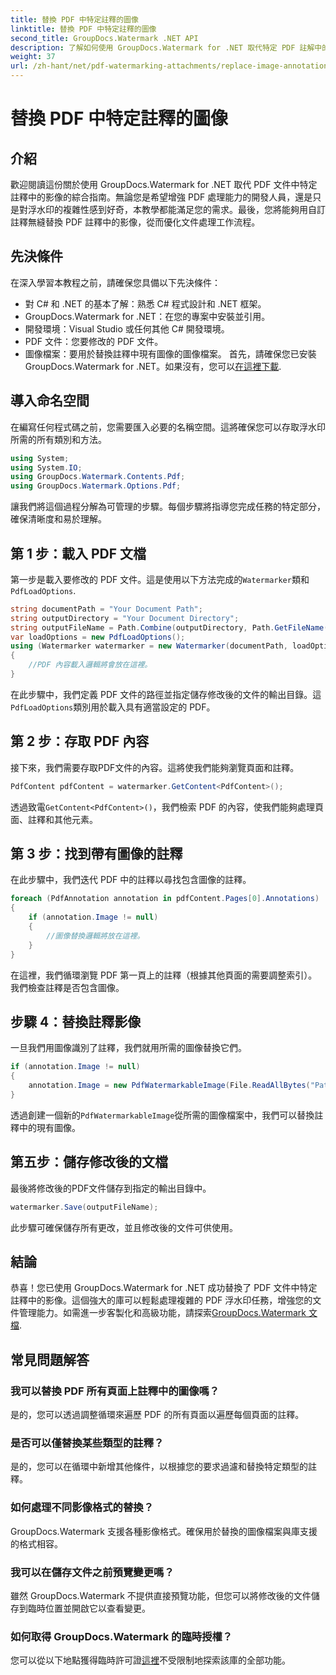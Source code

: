 ```yaml
---
title: 替換 PDF 中特定註釋的圖像
linktitle: 替換 PDF 中特定註釋的圖像
second_title: GroupDocs.Watermark .NET API
description: 了解如何使用 GroupDocs.Watermark for .NET 取代特定 PDF 註解中的影像。這個詳細的指南涵蓋了從載入文件到保存變更的所有內容。
weight: 37
url: /zh-hant/net/pdf-watermarking-attachments/replace-image-annotation-pdf/
---
```


# 替換 PDF 中特定註釋的圖像

## 介紹
歡迎閱讀這份關於使用 GroupDocs.Watermark for .NET 取代 PDF 文件中特定註釋中的影像的綜合指南。無論您是希望增強 PDF 處理能力的開發人員，還是只是對浮水印的複雜性感到好奇，本教學都能滿足您的需求。最後，您將能夠用自訂註釋無縫替換 PDF 註釋中的影像，從而優化文件處理工作流程。
## 先決條件
在深入學習本教程之前，請確保您具備以下先決條件：
- 對 C# 和 .NET 的基本了解：熟悉 C# 程式設計和 .NET 框架。
- GroupDocs.Watermark for .NET：在您的專案中安裝並引用。
- 開發環境：Visual Studio 或任何其他 C# 開發環境。
- PDF 文件：您要修改的 PDF 文件。
- 圖像檔案：要用於替換註釋中現有圖像的圖像檔案。
首先，請確保您已安裝 GroupDocs.Watermark for .NET。如果沒有，您可以[在這裡下載](https://releases.groupdocs.com/Watermark/net/).
## 導入命名空間
在編寫任何程式碼之前，您需要匯入必要的名稱空間。這將確保您可以存取浮水印所需的所有類別和方法。
```csharp
using System;
using System.IO;
using GroupDocs.Watermark.Contents.Pdf;
using GroupDocs.Watermark.Options.Pdf;
```
讓我們將這個過程分解為可管理的步驟。每個步驟將指導您完成任務的特定部分，確保清晰度和易於理解。
## 第 1 步：載入 PDF 文檔
第一步是載入要修改的 PDF 文件。這是使用以下方法完成的`Watermarker`類和`PdfLoadOptions`.

```csharp
string documentPath = "Your Document Path";
string outputDirectory = "Your Document Directory";
string outputFileName = Path.Combine(outputDirectory, Path.GetFileName(documentPath));
var loadOptions = new PdfLoadOptions();
using (Watermarker watermarker = new Watermarker(documentPath, loadOptions))
{
    //PDF 內容載入邏輯將會放在這裡。
}
```
在此步驟中，我們定義 PDF 文件的路徑並指定儲存修改後的文件的輸出目錄。這`PdfLoadOptions`類別用於載入具有適當設定的 PDF。
## 第 2 步：存取 PDF 內容
接下來，我們需要存取PDF文件的內容。這將使我們能夠瀏覽頁面和註釋。

```csharp
PdfContent pdfContent = watermarker.GetContent<PdfContent>();
```
透過致電`GetContent<PdfContent>()`，我們檢索 PDF 的內容，使我們能夠處理頁面、註釋和其他元素。
## 第 3 步：找到帶有圖像的註釋
在此步驟中，我們迭代 PDF 中的註釋以尋找包含圖像的註釋。

```csharp
foreach (PdfAnnotation annotation in pdfContent.Pages[0].Annotations)
{
    if (annotation.Image != null)
    {
        //圖像替換邏輯將放在這裡。
    }
}
```
在這裡，我們循環瀏覽 PDF 第一頁上的註釋（根據其他頁面的需要調整索引）。我們檢查註釋是否包含圖像。
## 步驟 4：替換註釋影像
一旦我們用圖像識別了註釋，我們就用所需的圖像替換它們。

```csharp
if (annotation.Image != null)
{
    annotation.Image = new PdfWatermarkableImage(File.ReadAllBytes("Path to Your Image File"));
}
```
透過創建一個新的`PdfWatermarkableImage`從所需的圖像檔案中，我們可以替換註釋中的現有圖像。
## 第五步：儲存修改後的文檔
最後將修改後的PDF文件儲存到指定的輸出目錄中。

```csharp
watermarker.Save(outputFileName);
```
此步驟可確保儲存所有更改，並且修改後的文件可供使用。
## 結論
恭喜！您已使用 GroupDocs.Watermark for .NET 成功替換了 PDF 文件中特定註釋中的影像。這個強大的庫可以輕鬆處理複雜的 PDF 浮水印任務，增強您的文件管理能力。如需進一步客製化和高級功能，請探索[GroupDocs.Watermark 文檔](https://tutorials.groupdocs.com/Watermark/net/).
## 常見問題解答
### 我可以替換 PDF 所有頁面上註釋中的圖像嗎？
是的，您可以透過調整循環來遍歷 PDF 的所有頁面以遍歷每個頁面的註釋。
### 是否可以僅替換某些類型的註釋？
是的，您可以在循環中新增其他條件，以根據您的要求過濾和替換特定類型的註釋。
### 如何處理不同影像格式的替換？
GroupDocs.Watermark 支援各種影像格式。確保用於替換的圖像檔案與庫支援的格式相容。
### 我可以在儲存文件之前預覽變更嗎？
雖然 GroupDocs.Watermark 不提供直接預覽功能，但您可以將修改後的文件儲存到臨時位置並開啟它以查看變更。
### 如何取得 GroupDocs.Watermark 的臨時授權？
您可以從以下地點獲得臨時許可證[這裡](https://purchase.groupdocs.com/temporary-license/)不受限制地探索該庫的全部功能。